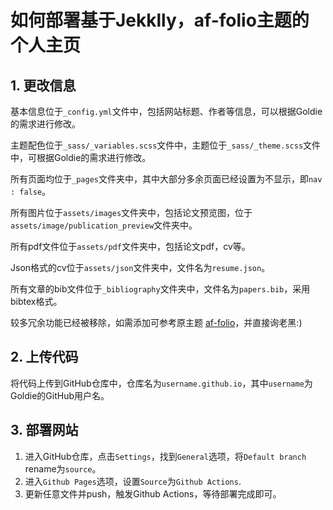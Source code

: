 # 如何部署基于Jekklly，af-folio主题的个人主页
## 1. 更改信息
基本信息位于`_config.yml`文件中，包括网站标题、作者等信息，可以根据Goldie的需求进行修改。

主题配色位于`_sass/_variables.scss`文件中，主题位于`_sass/_theme.scss`文件中，可根据Goldie的需求进行修改。

所有页面均位于`_pages`文件夹中，其中大部分多余页面已经设置为不显示，即`nav : false`。

所有图片位于`assets/images`文件夹中，包括论文预览图，位于`assets/image/publication_preview`文件夹中。

所有pdf文件位于`assets/pdf`文件夹中，包括论文pdf，cv等。

Json格式的cv位于`assets/json`文件夹中，文件名为`resume.json`。

所有文章的bib文件位于`_bibliography`文件夹中，文件名为`papers.bib`，采用bibtex格式。

较多冗余功能已经被移除，如需添加可参考原主题 [af-folio](https://github.com/alshedivat/al-folio)，并直接询老黑:)

## 2. 上传代码
将代码上传到GitHub仓库中，仓库名为`username.github.io`，其中`username`为Goldie的GitHub用户名。

## 3. 部署网站
1. 进入GitHub仓库，点击`Settings`，找到`General`选项，将`Default branch` rename为`source`。
2. 进入`Github Pages`选项，设置`Source`为`Github Actions`.
3. 更新任意文件并push，触发Github Actions，等待部署完成即可。